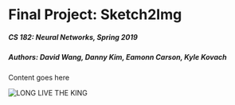 # Final Project: Sketch2Img
##### CS 182: Neural Networks, Spring 2019
##### Authors: David Wang, Danny Kim, Eamonn Carson, Kyle Kovach

Content goes here

![LONG LIVE THE KING](images/kermit.jpeg)
